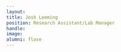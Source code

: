 ```yaml
---
layout: 
title: Josh Leeming
position: Research Assistant/Lab Manager
handle: 
image:
alumni: flase
---
```





